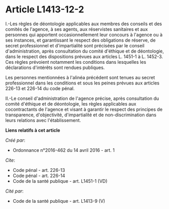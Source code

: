 # Article L1413-12-2

I.-Les règles de déontologie applicables aux membres des conseils et des comités de l'agence, à ses agents, aux réservistes
sanitaires et aux personnes qui apportent occasionnellement leur concours à l'agence ou à ses instances, et garantissant le
respect des obligations de réserve, de secret professionnel et d'impartialité sont précisées par le conseil d'administration,
après consultation du comité d'éthique et de déontologie, dans le respect des dispositions prévues aux articles L. 1451-1 à
L. 1452-3. Ces règles prévoient notamment les conditions dans lesquelles les déclarations d'intérêts sont rendues publiques. 

Les personnes mentionnées à l'alinéa précédent sont tenues au secret professionnel dans les conditions et sous les peines
prévues aux articles 226-13 et 226-14 du code pénal. 

II.-Le conseil d'administration de l'agence précise, après consultation du comité d'éthique et de déontologie, les règles
applicables aux cocontractants de l'agence et visant à garantir le respect des principes de transparence, d'objectivité,
d'impartialité et de non-discrimination dans leurs relations avec l'établissement.

**Liens relatifs à cet article**

_Créé par_:

  - Ordonnance n°2016-462 du 14 avril 2016 - art. 1

_Cite_:

  - Code pénal - art. 226-13
  - Code pénal - art. 226-14
  - Code de la santé publique - art. L1451-1 (VD)

_Cité par_:

  - Code de la santé publique - art. L1413-9 (V)
